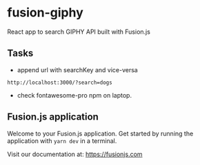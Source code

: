 # fusion-giphy

React app to search GIPHY API built with Fusion.js

## Tasks

- append url with searchKey and vice-versa

```shell
http://localhost:3000/?search=dogs
```

- check fontawesome-pro npm on laptop.

## Fusion.js application

Welcome to your Fusion.js application. Get started by running the application with `yarn dev` in a terminal.

Visit our documentation at: https://fusionjs.com
